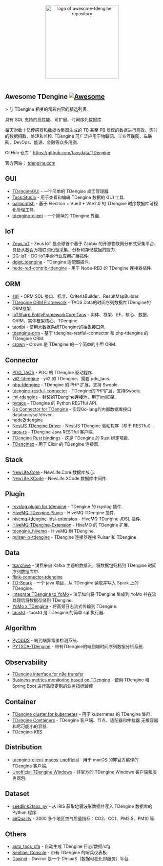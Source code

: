 <div class="github-widget" data-repo="taosdata/awesome-tdengine"></div>

<p align="center">
  <br>
  <a href="https://tdengine.com"><img width="240" src="https://raw.githubusercontent.com/taosdata/awesome-tdengine/master/./assets/logo.svg?sanitize=true" alt="logo of awesome-tdengine repository"></a>
  <br>
  <br>
</p>

## Awesome TDengine [![Awesome](https://cdn.rawgit.com/sindresorhus/awesome/d7305f38d29fed78fa85652e3a63e154dd8e8829/media/badge.svg)](https://github.com/sindresorhus/awesome)

&gt; 与 TDengine 相关的精彩内容的精选列表.

具有 SQL 支持的高性能、可扩展、时间序列数据库.

每天对数十亿传感器和数据收集器生成的 TB 甚至 PB 规模的数据进行高效、实时的数据摄取、处理和监控.  TDengine 可广泛应用于物联网、工业互联网、车联网、DevOps、能源、金融等众多用例.

GitHub 仓库：https://github.com/taosdata/TDengine

官方网站： [tdengine.com](https://tdengine.com)



## GUI

- [TDengineGUI](https://github.com/skye0207/TDengineGUI) - 一个简单的 TDengine 桌面管理器.
- [Taos.Studio](https://github.com/maikebing/Taos.Studio) - 用于查看和编辑 TDengine 数据的 GUI 工具.
- [balloonfish](https://github.com/xielaoshi99/balloonfish) - 基于 Electron + Vue3 + Vite2.0 的 TDengine 时序数据库可视化管理工具.
- [tdengine-client](https://github.com/wurong1420/tdengine-client) - 一个简单的 TDengine 界面.

## IoT

- [Zeus IoT](https://github.com/zmops/zeus-iot) - Zeus IoT 是全球首个基于 Zabbix 的开源物联网分布式采集平台，具备从数百万物联网设备采集、分析和存储数据的能力.
- [DG-IoT](https://github.com/dgiot/dgiot-dashboard) - DG-IoT平台行业应用扩展插件.
- [dgiot_tdengine](https://github.com/dgiot/dgiot_tdengine) - TDengine 适配器插件.
- [node-red-contrib-tdengine](https://github.com/kp45-tech/node-red-contrib-tdengine) - 用于 Node-RED 的 TDengine 连接器插件.

## ORM

- [sqli](https://github.com/x-ream/sqli) - ORM SQL 接口、标准、CriteriaBuilder、ResultMapBuilder.
- [TDengine ORM Framework](https://github.com/hxshun/TDengineORM) - TAOS Data的时间序列数据库TDengine的ORM框架.
- [IoTSharp.EntityFrameworkCore.Taos](https://github.com/IoTSharp/EntityFrameworkCore.Taos) - 实体、框架、EF、核心、数据、O/RM、实体框架核心、TDengine.
- [taodbi](https://github.com/genelet/taodbi) - 使用大数据系统TDengine的抽象接口包.
- [tdengine-orm](https://github.com/Yurunsoft/tdengine-orm) - 基于 tdengine-restful-connector 和 php-tdengine 的 TDengine ORM.<!--lint ignore awesome-list-item-->
- [crown](https://github.com/machine-w/crown) - Crown 是 TDengine 的一个简单的小型 ORM.

## Connector

- [PDO_TAOS](https://github.com/bearlord/pdo_taos) - PDO 的 TDengine 驱动程序.
- [yii2-tdengine](https://github.com/bearlord/yii2-tdengine) - yii2 的 TDengine，需要 pdo_taos.
- [php-tdengine](https://github.com/Yurunsoft/php-tdengine) - TDengine 的 PHP 扩展，支持 Swoole.
- [tdengine-restful-connector](https://github.com/Yurunsoft/tdengine-restful-connector) - TDengine的PHP扩展，支持Swoole.
- [imi-tdengine](https://github.com/imiphp/imi-tdengine) - 封装的TDengine连接池，用于imi框架.
- [pytaos](https://github.com/horennel/pytaos) - TDengine 的 Python RESTful API.
- [Go Connector for TDengine](https://github.com/wenj91/taos-driver) - 实现Go-lang的内部数据库接口database/sql/driver.
- [node2tdengine](https://github.com/machine-w/node2tdengine)
- [NestJS TDengine Driver](https://github.com/IricBing/nestjs-tdengine) - NestJS TDengine 驱动程序（基于 RESTful）.
- [taos-rs](https://github.com/yuerrd/taos-rs) - TDengine Java RESTful 客户端.
- [TDengine Rust bindings](https://github.com/songtianyi/tdengine-rust-bindings) - 这是 TDengine 的 Rust 绑定项目.
- [TDenginex](https://github.com/lizhaochao/TDenginex) - 用于 Elixir 的 TDengine 连接器.

## Stack

- [NewLife.Core](https://github.com/NewLifeX/X) - NewLife.Core 数据库核心.
- [NewLife.XCode](https://github.com/NewLifeX/NewLife.XCode) - NewLife.XCode 数据库中间件.

## Plugin

<!--lint ignore awesome-list-item-->
- [rsyslog plugin for tdengine](https://github.com/mxmkeep/rsyslog-omtaos) - TDengine 的 rsyslog 插件.
- [HiveMQ TDengine Plugin](https://github.com/huskar-t/hivemq-tdengine-extension) - HiveMQ TDengine 插件.
- [hivemq-tdengine-jdsl-extension](https://github.com/huskar-t/hivemq-tdengine-jdsl-extension) - HiveMQ TDengine JDSL 插件.
- [HiveMQ-TDengine-Extension](https://github.com/john-bigz/hivemq-tdengine-extension) - HiveMQ 的 TDengine 扩展.
- [tdengine_hivemq](https://github.com/379547990/tdengine_hivemq) - HiveMQ 到 TDengine.
- [pulsar-io-tdengine](https://github.com/JueShanCoder/pulsar-io-tdengine) - TDengine 连接器连接 Pulsar 和 TDengine.

## Data

- [tsarchive](https://github.com/cenc-cea/tsarchive) - 消费来自 Kafka 主题的数据流，将数据包归档到 TDengine 时间序列数据库中.
- [flink-connector-tdengine](https://github.com/echisan/flink-connector-tdengine)
- [TD-Spark](https://github.com/liuyq-617/TD-Spark) - 一个 java 项目，从 TDengine 读取并写入 Spark 上的 TDengine.
- [Integrate TDengine to YoMo](https://github.com/yomorun/yomo-sink-tdengine-example) - 演示如何将 TDengine 集成到 YoMo 并在流处理后将数据存储到 TDengine.
- [YoMo x TDengine](https://github.com/fanweixiao/push-stream-logging) - 将高频日志流式传输到 TDengine.<!--lint ignore awesome-list-item-->
- [taostd](https://github.com/nzhzds/taostd) - taostd 是 TDengine 的简单 sql 执行器.

## Algorithm

- [PyODDS](https://github.com/datamllab/pyodds) - 端到端异常值检测系统.
- [PYTSDA-TDengine](https://github.com/Shawshank-Smile/PYTSDA-TDengine) - 带有TDengine的端到端时间序列数据分析系统.

## Observability

- [TDengine interface for n9e transfer](https://github.com/xiangxud/transfer)
- [Business metrics monitoring based on TDengine](https://github.com/gunnerliu/horus) - 使用 TDengine 和 Spring Boot 进行高度定制的业务指标监控

## Container

- [TDengine cluster for kubernetes](https://github.com/wwbgo/tdengine-k8s) - 用于 kubernetes 的 TDengine 集群.
- [TDengine Containers](https://github.com/arktos-venture/docker-tdengine) - TDengine 客户端、节点、适配器和仲裁器 无根容器和尽可能小的容器.
- [TDengine-K8S](https://github.com/elihe2011/TDengine-K8S)

## Distribution

- [tdengine-client-macos-unofficial](https://github.com/cybartists/tdengine-client-macos-unofficial) - 用于 macOS 的非官方编译的 TDengine 客户端.
- [Unofficial TDengine Windows](https://github.com/GitHubForzhenjiazhao/Soft) - 非官方的 TDengine Windows 客户端和服务器包.

## Dataset

- [seedlink2taos_py](https://github.com/schenton/seedlink2taos_py) - 从 IRIS 获取地震波形数据并写入 TDengine 数据库的 Python 程序.
- [airQuality](https://github.com/233lawliet/airQuality) - 3000 多个地区空气质量指标：CO2、CO1、PM2.5、PM10 等.

## Others

- [auto_taos_cfg](https://github.com/glzhao89/auto_taos_cfg) - 自动生成 TDengine 日志/数据/cfg.
- [Sentinel Console](https://github.com/wenhao/sentinel-dashboard-tdengine) - 带有 TDengine 的哨兵仪表板.
- [Davinci](https://github.com/edp963/davinci) - Davinci 是一个 DVsaaS（数据可视化即服务）平台.
